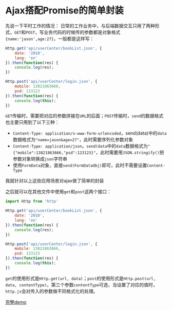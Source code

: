 # Ajax搭配Promise的简单封装

先说一下平时工作的情况：
日常的工作业务中，与后端数据交互只用了两种形式，`GET`和`POST`，写业务代码的时候传的参数都是对象格式`{name:'jason',age:27}`，一般都是这样写：

``` javascript
Http.get('api/userCenter/bookList.json', {
    date: '2010',
    lang: 'en'
}).then(function(res) {
    console.log(res);
})

Http.post('api/userCenter/login.json', {
    mobile: 13821863666,
    psd: 123123
}).then(function(res) {
    console.log(this);
})
```

`GET`传输时，需要把对应的参数拼接在`URL`的后面；`POST`传输时，`send`的数据格式也主要只用到了以下三种：

- `Content-Type: application/x-www-form-urlencoded`，send(data)中的`data`数据格式为`"name=jason&age=27"`，此时需要序列化参数对象
- `Content-Type: application/json`，`send(data`中的`data`数据格式为`"{"mobile":13821863666,"psd":123123}"`，此时需要用`JSON.stringify()`把参数对象转换成`json`字符串
- 使用`FormData`对象，直接`send(FormDataObj)`即可，此时不需要设置`Content-Type`

我就针对以上这些应用场景对ajax做了简单的封装


之后就可以在其他文件中使用`get`和`post`这两个接口：

``` javascript
import Http from 'http'

Http.get('api/userCenter/bookList.json', {
    date: '2010',
    lang: 'en'
}).then(function(res) {
    console.log(res);
})

Http.post('api/userCenter/login.json', {
    mobile: 13821863666,
    psd: 123123
}).then(function(res) {
    console.log(this);
})
```
`get`的使用形式是`Http.get(url, data)`；`post`的使用形式是`Http.post(url, data, contentType)`，第三个参数`contentType`可选，当设置了对应的值时，`http.js`会对传入的参数做不同格式化的处理。

[完整demo](./assets/http.js) 

